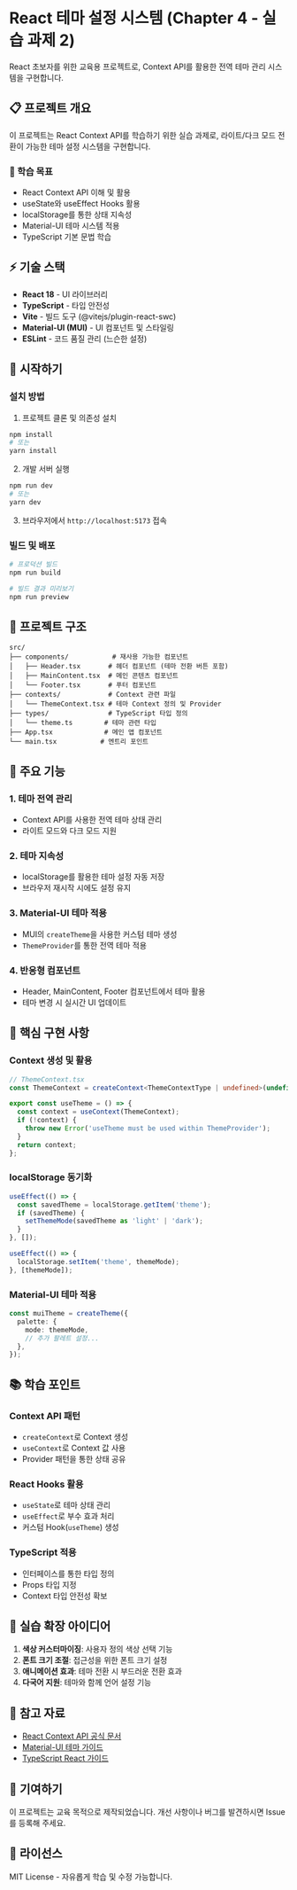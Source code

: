 # React 테마 설정 시스템 (Chapter 4 - 실습 과제 2)

React 초보자를 위한 교육용 프로젝트로, Context API를 활용한 전역 테마 관리 시스템을 구현합니다.

## 📋 프로젝트 개요

이 프로젝트는 React Context API를 학습하기 위한 실습 과제로, 라이트/다크 모드 전환이 가능한 테마 설정 시스템을 구현합니다.

### 🎯 학습 목표
- React Context API 이해 및 활용
- useState와 useEffect Hooks 활용
- localStorage를 통한 상태 지속성
- Material-UI 테마 시스템 적용
- TypeScript 기본 문법 학습

## ⚡ 기술 스택

- **React 18** - UI 라이브러리
- **TypeScript** - 타입 안전성
- **Vite** - 빌드 도구 (@vitejs/plugin-react-swc)
- **Material-UI (MUI)** - UI 컴포넌트 및 스타일링
- **ESLint** - 코드 품질 관리 (느슨한 설정)

## 🚀 시작하기

### 설치 방법

1. 프로젝트 클론 및 의존성 설치
```bash
npm install
# 또는
yarn install
```

2. 개발 서버 실행
```bash
npm run dev
# 또는
yarn dev
```

3. 브라우저에서 `http://localhost:5173` 접속

### 빌드 및 배포
```bash
# 프로덕션 빌드
npm run build

# 빌드 결과 미리보기
npm run preview
```

## 📁 프로젝트 구조

```
src/
├── components/           # 재사용 가능한 컴포넌트
│   ├── Header.tsx       # 헤더 컴포넌트 (테마 전환 버튼 포함)
│   ├── MainContent.tsx  # 메인 콘텐츠 컴포넌트
│   └── Footer.tsx       # 푸터 컴포넌트
├── contexts/            # Context 관련 파일
│   └── ThemeContext.tsx # 테마 Context 정의 및 Provider
├── types/               # TypeScript 타입 정의
│   └── theme.ts        # 테마 관련 타입
├── App.tsx             # 메인 앱 컴포넌트
└── main.tsx           # 엔트리 포인트
```

## 🎨 주요 기능

### 1. 테마 전역 관리
- Context API를 사용한 전역 테마 상태 관리
- 라이트 모드와 다크 모드 지원

### 2. 테마 지속성
- localStorage를 활용한 테마 설정 자동 저장
- 브라우저 재시작 시에도 설정 유지

### 3. Material-UI 테마 적용
- MUI의 `createTheme`을 사용한 커스텀 테마 생성
- `ThemeProvider`를 통한 전역 테마 적용

### 4. 반응형 컴포넌트
- Header, MainContent, Footer 컴포넌트에서 테마 활용
- 테마 변경 시 실시간 UI 업데이트

## 🔧 핵심 구현 사항

### Context 생성 및 활용
```typescript
// ThemeContext.tsx
const ThemeContext = createContext<ThemeContextType | undefined>(undefined);

export const useTheme = () => {
  const context = useContext(ThemeContext);
  if (!context) {
    throw new Error('useTheme must be used within ThemeProvider');
  }
  return context;
};
```

### localStorage 동기화
```typescript
useEffect(() => {
  const savedTheme = localStorage.getItem('theme');
  if (savedTheme) {
    setThemeMode(savedTheme as 'light' | 'dark');
  }
}, []);

useEffect(() => {
  localStorage.setItem('theme', themeMode);
}, [themeMode]);
```

### Material-UI 테마 적용
```typescript
const muiTheme = createTheme({
  palette: {
    mode: themeMode,
    // 추가 팔레트 설정...
  },
});
```

## 📚 학습 포인트

### Context API 패턴
- `createContext`로 Context 생성
- `useContext`로 Context 값 사용
- Provider 패턴을 통한 상태 공유

### React Hooks 활용
- `useState`로 테마 상태 관리
- `useEffect`로 부수 효과 처리
- 커스텀 Hook(`useTheme`) 생성

### TypeScript 적용
- 인터페이스를 통한 타입 정의
- Props 타입 지정
- Context 타입 안전성 확보

## 🎯 실습 확장 아이디어

1. **색상 커스터마이징**: 사용자 정의 색상 선택 기능
2. **폰트 크기 조절**: 접근성을 위한 폰트 크기 설정
3. **애니메이션 효과**: 테마 전환 시 부드러운 전환 효과
4. **다국어 지원**: 테마와 함께 언어 설정 기능

## 📖 참고 자료

- [React Context API 공식 문서](https://react.dev/reference/react/createContext)
- [Material-UI 테마 가이드](https://mui.com/material-ui/customization/theming/)
- [TypeScript React 가이드](https://react-typescript-cheatsheet.netlify.app/)

## 🤝 기여하기

이 프로젝트는 교육 목적으로 제작되었습니다. 개선 사항이나 버그를 발견하시면 Issue를 등록해 주세요.

## 📄 라이선스

MIT License - 자유롭게 학습 및 수정 가능합니다.